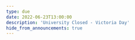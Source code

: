 ```yaml
---
type: due
date: 2022-06-23T13:00:00
description: 'University Closed - Victoria Day'
hide_from_announcements: true
---
```


